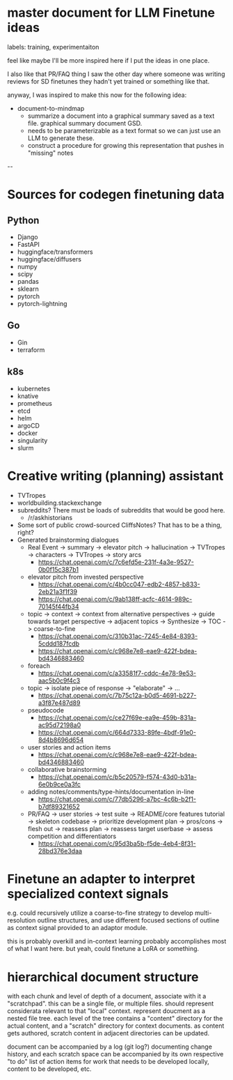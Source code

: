 # master document for LLM Finetune ideas

labels: training, experimentaiton

feel like maybe I'll be more inspired here if I put the ideas in one place. 

I also like that PR/FAQ thing I saw the other day where someone was writing reviews for SD finetunes they hadn't yet trained or something like that.

anyway, I was inspired to make this now for the following idea:

* document-to-mindmap
  * summarize a document into a graphical summary saved as a text file. graphical summary document GSD.
  * needs to be parameterizable as a text format so we can just use an LLM to generate these.
  * construct a procedure for growing this representation that pushes in "missing" notes 

--

# Sources for codegen finetuning data

## Python

* Django
* FastAPI
* huggingface/transformers
* huggingface/diffusers
* numpy
* scipy
* pandas
* sklearn
* pytorch
* pytorch-lightning

## Go

* Gin
* terraform

## k8s

* kubernetes
* knative
* prometheus
* etcd
* helm
* argoCD
* docker
* singularity
* slurm

# Creative writing (planning) assistant

* TVTropes
* worldbuilding.stackexchange
* subreddits? There must be loads of subreddits that would be good here.
  * /r/askhistorians
* Some sort of public crowd-sourced CliffsNotes? That has to be a thing, right?
* Generated brainstorming dialogues
  * Real Event -> summary -> elevator pitch -> hallucination -> TVTropes -> characters -> TVTropes -> story arcs
    * https://chat.openai.com/c/7c6efd5e-231f-4a3e-9527-0b0f15c387b1
  * elevator pitch from invested perspective
    * https://chat.openai.com/c/4b0cc047-edb2-4857-b833-2eb21a3f1f39
    * https://chat.openai.com/c/9ab138ff-acfc-4614-989c-70145f44fb34
  * topic -> context -> context from alternative perspectives -> guide towards target perspective -> adjacent topics -> Synthesize -> TOC -> coarse-to-fine
    * https://chat.openai.com/c/310b31ac-7245-4e84-8393-5cddd187fcdb
    * https://chat.openai.com/c/c968e7e8-eae9-422f-bdea-bd4346883460
  * foreach
    * https://chat.openai.com/c/a33581f7-cddc-4e78-9e53-aac5b0c9f4c3
  * topic -> isolate piece of response -> "elaborate" -> ...
    * https://chat.openai.com/c/7b75c12a-b0d5-4691-b227-a3f87e487d89
  * pseudocode
    * https://chat.openai.com/c/ce27f69e-ea9e-459b-831a-ac95d72198a0
    * https://chat.openai.com/c/664d7333-89fe-4bdf-91e0-8d4b8696d654
  * user stories and action items
    * https://chat.openai.com/c/c968e7e8-eae9-422f-bdea-bd4346883460
  * collaborative brainstorming
    * https://chat.openai.com/c/b5c20579-f574-43d0-b31a-6e0b9ce0a3fc
  * adding notes/comments/type-hints/documentation in-line
    * https://chat.openai.com/c/77db5296-a7bc-4c6b-b2f1-b7df89321652
  * PR/FAQ -> user stories -> test suite -> README/core features tutorial -> skeleton codebase -> prioritize development plan -> pros/cons -> flesh out -> reassess plan -> reassess target userbase -> assess competition and differentiators
    * https://chat.openai.com/c/95d3ba5b-f5de-4eb4-8f31-28bd376e3daa

# Finetune an adapter to interpret specialized context signals

e.g. could recursively utilize a coarse-to-fine strategy to develop multi-resolution outline structures, and use different focused sections of outline as context signal provided to an adaptor module.

this is probably overkill and in-context learning probably accomplishes most of what I want here. but yeah, could finetune a LoRA or something.


# hierarchical document structure

with each chunk and level of depth of a document, associate with it a "scratchpad". this can be a single file, or multiple files. should represent considerata relevant to that "local" context. represent doucment as a nested file tree. each level of the tree contains a "content" directory for the actual content, and a "scratch" directory for context documents. as content gets authored, scratch content in adjacent directories can be updated.

document can be accompanied by a log (git log?) documenting change history, and each scratch space can be accompanied by its own respective "to do" list of action items for work that needs to be developed locally, content to be developed, etc.
